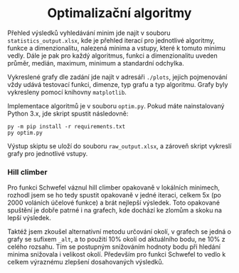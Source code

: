 <div align="center">

# Optimalizační algoritmy
</div>

Přehled výsledků vyhledávání minim jde najít v souboru `statistics_output.xlsx`,
kde je přehled iterací pro jednotlivé algoritmy, funkce a dimenzionalitu,
nalezená minima a vstupy, které k tomuto minimu vedly. Dále je pak pro
každý algoritmus, funkci a dimenzionalitu uveden průměr, medián, maximum,
minimum a standardní odchylka.

Vykreslené grafy dle zadání jde najít v adresáři `./plots`, jejich pojmenování
vždy udává testovací funkci, dimenze, typ grafu a typ algoritmu. Grafy byly
vykresleny pomocí knihovny `matplotlib`.

Implementace algoritmů je v souboru `optim.py`. Pokud máte nainstalovaný
Python 3.x, jde skript spustit následovně:

```
py -m pip install -r requirements.txt
py optim.py
```

Výstup skiptu se uloží do souboru `raw_output.xlsx`, a zároveň skript vykreslí
grafy pro jednotlivé vstupy.

### Hill climber

Pro funkci Schwefel váznul hill climber opakovaně v lokálních minimech,
rozhodl jsem se ho tedy spustit opakovaně v jedné iteraci, celkem 5x
(po 2000 voláních účelové funkce) a brát nejlepší výsledek. Toto opakované
spuštění je dobře patrné i na grafech, kde dochází ke zlomům a skoku na 
lepší výsledek.

Taktéž jsem zkoušel alternativní metodu určování okolí, v grafech se jedná
o grafy se sufixem `_alt`, a to použití 10% okolí od aktuálního bodu, ne 
10% z celého rozsahu. Tím se postupným snižováním hodnoty bodu při hledání
minima snižovala i velikost okolí. Především pro funkci Schwefel to vedlo
k celkem výraznému zlepšení dosahovaných výsledků.
